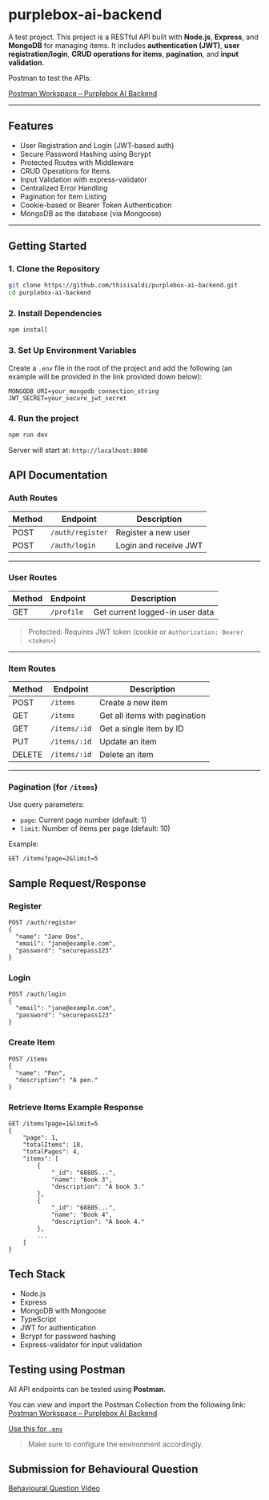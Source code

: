 # purplebox-ai-backend
A test project.
This project is a RESTful API built with **Node.js**, **Express**, and **MongoDB** for managing items. It includes **authentication (JWT)**, **user registration/login**, **CRUD operations for items**, **pagination**, and **input validation**.

Postman to test the APIs:

[Postman Workspace – Purplebox AI Backend](https://www.postman.com/grey-zodiac-484010/workspace/purplebox-ai-backend)

---

## Features

- User Registration and Login (JWT-based auth)
- Secure Password Hashing using Bcrypt
- Protected Routes with Middleware
- CRUD Operations for Items
- Input Validation with express-validator
- Centralized Error Handling
- Pagination for Item Listing
- Cookie-based or Bearer Token Authentication
- MongoDB as the database (via Mongoose)

---

## Getting Started

### 1. Clone the Repository

```bash
git clone https://github.com/thisisaldi/purplebox-ai-backend.git
cd purplebox-ai-backend
```

### 2. Install Dependencies
```bash
npm install
```

### 3. Set Up Environment Variables

Create a `.env` file in the root of the project and add the following (an example will be provided in the link provided down below):
```env
MONGODB_URI=your_mongodb_connection_string
JWT_SECRET=your_secure_jwt_secret
```

### 4. Run the project
```bash
npm run dev
```

Server will start at: `http://localhost:8000`

## API Documentation

### Auth Routes

| Method | Endpoint           | Description            |
|--------|--------------------|------------------------|
| POST   | `/auth/register`   | Register a new user    |
| POST   | `/auth/login`      | Login and receive JWT  |

---

### User Routes

| Method | Endpoint     | Description                      |
|--------|--------------|----------------------------------|
| GET    | `/profile`   | Get current logged-in user data  |

> Protected: Requires JWT token (cookie or `Authorization: Bearer <token>`)

---

### Item Routes

| Method | Endpoint         | Description                          |
|--------|------------------|--------------------------------------|
| POST   | `/items`         | Create a new item        |
| GET    | `/items`         | Get all items with pagination        |
| GET    | `/items/:id`     | Get a single item by ID              |
| PUT    | `/items/:id`     | Update an item           |
| DELETE | `/items/:id`     | Delete an item           |

---

### Pagination (for `/items`)

Use query parameters:

- `page`: Current page number (default: 1)
- `limit`: Number of items per page (default: 10)

Example:
```
GET /items?page=2&limit=5
```


## Sample Request/Response

### Register

```
POST /auth/register
{
  "name": "Jane Doe",
  "email": "jane@example.com",
  "password": "securepass123"
}
```

### Login

```
POST /auth/login
{
  "email": "jane@example.com",
  "password": "securepass123"
}
```

### Create Item

```
POST /items
{
  "name": "Pen",
  "description": "A pen."
}
```

### Retrieve Items Example Response

```
GET /items?page=1&limit=5
{
    "page": 1,
    "totalItems": 18,
    "totalPages": 4,
    "items": [
        {
            "_id": "68805...",
            "name": "Book 3",
            "description": "A book 3."
        },
        {
            "_id": "68805...",
            "name": "Book 4",
            "description": "A book 4."
        },
        ...
    ]
}
```

## Tech Stack
- Node.js
- Express
- MongoDB with Mongoose
- TypeScript
- JWT for authentication
- Bcrypt for password hashing
- Express-validator for input validation

## Testing using Postman

All API endpoints can be tested using **Postman**.

You can view and import the Postman Collection from the following link:  
[Postman Workspace – Purplebox AI Backend](https://www.postman.com/grey-zodiac-484010/workspace/purplebox-ai-backend)

[Use this for `.env`](https://drive.google.com/file/d/1BFOORuMDHb3D5Ey0zpBUhAL20zoFkqsV/view?usp=sharing)

> Make sure to configure the environment accordingly.

## Submission for Behavioural Question

[Behavioural Question Video](https://drive.google.com/file/d/1L0HamW_PB2xpcGIcxwWtfUzQpZ1w9a0o/view?usp=sharing)